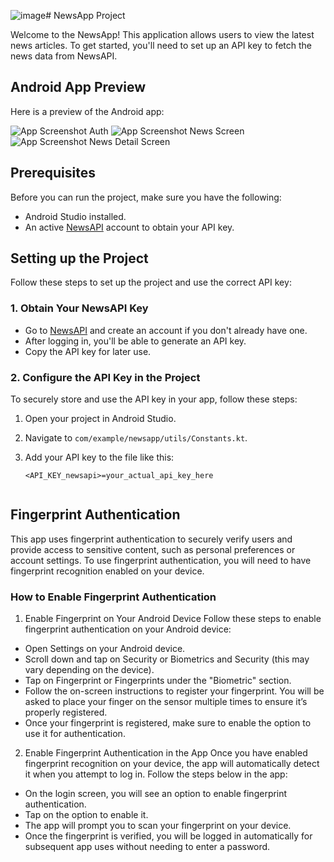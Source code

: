 ![image](https://github.com/user-attachments/assets/6f00077f-e0b7-4d31-9287-156cecc7183f)# NewsApp Project

Welcome to the NewsApp! This application allows users to view the latest news articles. To get started, you'll need to set up an API key to fetch the news data from NewsAPI.

## Android App Preview

Here is a preview of the Android app:

![App Screenshot Auth](assets/newsApp_auth.png)
![App Screenshot News Screen](assets/newsApp_newsScreen.png)
![App Screenshot News Detail Screen](assets/newsApp_newsDetailScreen.png)


## Prerequisites

Before you can run the project, make sure you have the following:

- Android Studio installed.
- An active [NewsAPI](https://newsapi.org/) account to obtain your API key.

## Setting up the Project

Follow these steps to set up the project and use the correct API key:

### 1. Obtain Your NewsAPI Key

- Go to [NewsAPI](https://newsapi.org/) and create an account if you don't already have one.
- After logging in, you'll be able to generate an API key.
- Copy the API key for later use.

### 2. Configure the API Key in the Project

To securely store and use the API key in your app, follow these steps:

1. Open your project in Android Studio.
2. Navigate to `com/example/newsapp/utils/Constants.kt`.
3. Add your API key to the file like this:

   ```properties
   <API_KEY_newsapi>=your_actual_api_key_here


## Fingerprint Authentication
This app uses fingerprint authentication to securely verify users and provide access to sensitive content, such as personal preferences or account settings. To use fingerprint authentication, you will need to have fingerprint recognition enabled on your device.

### How to Enable Fingerprint Authentication
1. Enable Fingerprint on Your Android Device
Follow these steps to enable fingerprint authentication on your Android device:

- Open Settings on your Android device.
- Scroll down and tap on Security or Biometrics and Security (this may vary depending on the device).
- Tap on Fingerprint or Fingerprints under the "Biometric" section.
- Follow the on-screen instructions to register your fingerprint. You will be asked to place your finger on the sensor multiple times to ensure it’s properly registered.
- Once your fingerprint is registered, make sure to enable the option to use it for authentication.

2. Enable Fingerprint Authentication in the App
Once you have enabled fingerprint recognition on your device, the app will automatically detect it when you attempt to log in. Follow the steps below in the app:
- On the login screen, you will see an option to enable fingerprint authentication.
- Tap on the option to enable it.
- The app will prompt you to scan your fingerprint on your device.
- Once the fingerprint is verified, you will be logged in automatically for subsequent app uses without needing to enter a password.
